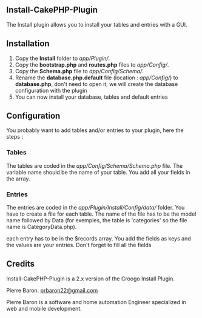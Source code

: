 ## Install-CakePHP-Plugin
The Install plugin allows you to install your tables and entries with a GUI.

## Installation
1. Copy the **Install** folder to _app/Plugin/_.
2. Copy the **bootstrap.php** and **routes.php** files to _app/Config/_.
3. Copy the **Schema.php** file to _app/Config/Schema/_.
4. Rename the **database.php.default** file (location : _app/Config/_) to **database.php**, don't need to open it, we will create the database 
configuration with the plugin
5. You can now install your database, tables and default entries

## Configuration
You probably want to add tables and/or entries to your plugin, here the steps :

### Tables
The tables are coded in the _app/Config/Schema/Schema.php_ file.
The variable name should be the name of your table. You add all your fields in the array.

### Entries
The entries are coded in the _app/Plugin/Install/Config/data/_ folder. You have to create a file for each table. 
The name of the file has to be the model name followed by Data (for exemples, the table is 'categories' so the file name
is CategoryData.php).

each entry has to be in the $records array. You add the fields as keys and the values are your entries. Don't forget to 
fill all the fields

## Credits
Install-CakePHP-Plugin is a 2.x version of the Croogo Install Plugin.

Pierre Baron. <prbaron22@gmail.com>

Pierre Baron is a software and home automation Engineer specialized in web and mobile development.

